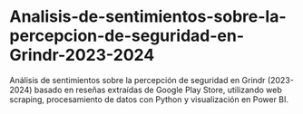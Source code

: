 # Analisis-de-sentimientos-sobre-la-percepcion-de-seguridad-en-Grindr-2023-2024
Análisis de sentimientos sobre la percepción de seguridad en Grindr (2023-2024) basado en reseñas extraídas de Google Play Store, utilizando web scraping, procesamiento de datos con Python y visualización en Power BI.
